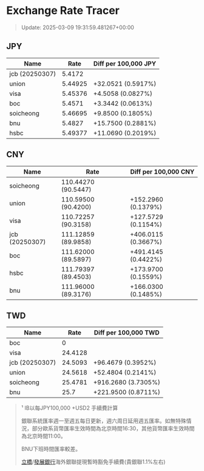 # Exchange Rate Tracer

> Update: 2025-03-09 19:31:59.481267+00:00

## JPY

| Name           |    Rate | Diff per 100,000 JPY   |
|----------------|---------|------------------------|
| jcb (20250307) | 5.4172  |                        |
| union          | 5.44925 | +32.0521 (0.5917%)     |
| visa           | 5.45376 | +4.5058 (0.0827%)      |
| boc            | 5.4571  | +3.3442 (0.0613%)      |
| soicheong      | 5.46695 | +9.8500 (0.1805%)      |
| bnu            | 5.4827  | +15.7500 (0.2881%)     |
| hsbc           | 5.49377 | +11.0690 (0.2019%)     |

## CNY

| Name           | Rate                | Diff per 100,000 CNY   |
|----------------|---------------------|------------------------|
| soicheong      | 110.44270	(90.5447) |                        |
| union          | 110.59500	(90.4200) | +152.2960 (0.1379%)    |
| visa           | 110.72257	(90.3158) | +127.5729 (0.1154%)    |
| jcb (20250307) | 111.12859	(89.9858) | +406.0115 (0.3667%)    |
| boc            | 111.62000	(89.5897) | +491.4145 (0.4422%)    |
| hsbc           | 111.79397	(89.4503) | +173.9700 (0.1559%)    |
| bnu            | 111.96000	(89.3176) | +166.0300 (0.1485%)    |

## TWD

| Name           |    Rate | Diff per 100,000 TWD   |
|----------------|---------|------------------------|
| boc            |  0      |                        |
| visa           | 24.4128 |                        |
| jcb (20250307) | 24.5093 | +96.4679 (0.3952%)     |
| union          | 24.5618 | +52.4804 (0.2141%)     |
| soicheong      | 25.4781 | +916.2680 (3.7305%)    |
| bnu            | 25.7    | +221.9500 (0.8711%)    |


> ¹ IB以每JPY100,000 +USD2 手續費計算
>
> 銀聯系統匯率週一至週五每日更新，週六周日延用週五匯率。如無特殊情況，部分歐系貨幣匯率生效時間為北京時間16:30，其他貨幣匯率生效時間為北京時間11:00。
>
> BNU下班時間匯率較差。
>
> [立橋](https://www.wlbank.com.mo/uploads/ueditor/file/20181211/1544536513900230.pdf)/[發展銀行](https://www.mdb.com.mo/Service_Charges_20230728.pdf)海外銀聯提現暫時豁免手續費(貴銀聯1.1%左右)

